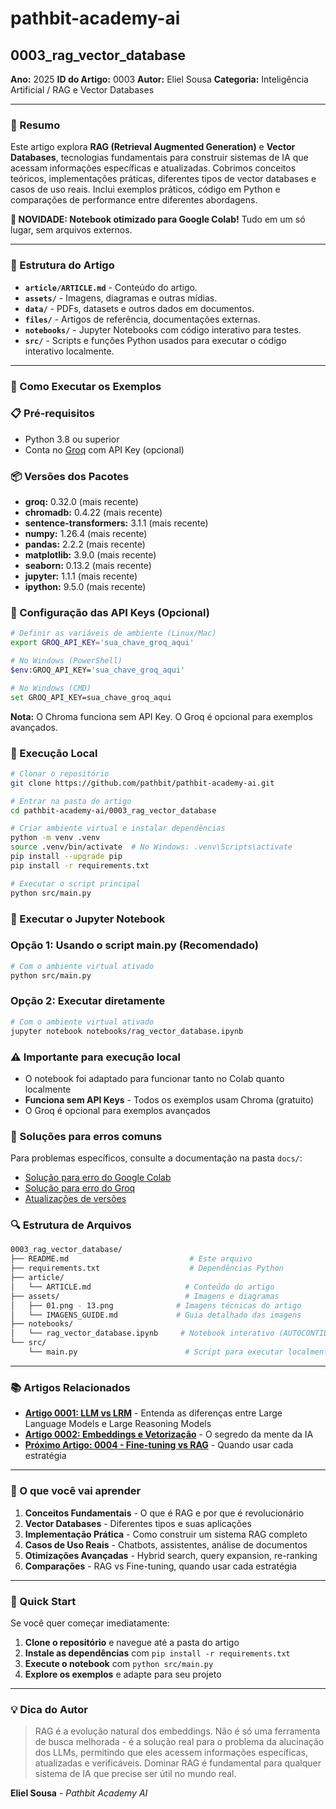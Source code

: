 # pathbit-academy-ai

## 0003_rag_vector_database

**Ano:** 2025
**ID do Artigo:** 0003
**Autor:** Eliel Sousa
**Categoria:** Inteligência Artificial / RAG e Vector Databases

---

### 📌 Resumo

Este artigo explora **RAG (Retrieval Augmented Generation)** e **Vector Databases**, tecnologias fundamentais para construir sistemas de IA que acessam informações específicas e atualizadas.
Cobrimos conceitos teóricos, implementações práticas, diferentes tipos de vector databases e casos de uso reais.
Inclui exemplos práticos, código em Python e comparações de performance entre diferentes abordagens.

**🎯 NOVIDADE: Notebook otimizado para Google Colab!** Tudo em um só lugar, sem arquivos externos.

---

### 📂 Estrutura do Artigo

- **`article/ARTICLE.md`** - Conteúdo do artigo.
- **`assets/`** - Imagens, diagramas e outras mídias.
- **`data/`** - PDFs, datasets e outros dados em documentos.
- **`files/`** - Artigos de referência, documentações externas.
- **`notebooks/`** - Jupyter Notebooks com código interativo para testes.
- **`src/`** - Scripts e funções Python usados para executar o código interativo localmente.

---

### 🚀 Como Executar os Exemplos

### 📋 Pré-requisitos

- Python 3.8 ou superior
- Conta no [Groq](https://console.groq.com/) com API Key (opcional)

### 📦 Versões dos Pacotes

- **groq:** 0.32.0 (mais recente)
- **chromadb:** 0.4.22 (mais recente)
- **sentence-transformers:** 3.1.1 (mais recente)
- **numpy:** 1.26.4 (mais recente)
- **pandas:** 2.2.2 (mais recente)
- **matplotlib:** 3.9.0 (mais recente)
- **seaborn:** 0.13.2 (mais recente)
- **jupyter:** 1.1.1 (mais recente)
- **ipython:** 9.5.0 (mais recente)

### 🔧 Configuração das API Keys (Opcional)

```bash
# Definir as variáveis de ambiente (Linux/Mac)
export GROQ_API_KEY='sua_chave_groq_aqui'

# No Windows (PowerShell)
$env:GROQ_API_KEY='sua_chave_groq_aqui'

# No Windows (CMD)
set GROQ_API_KEY=sua_chave_groq_aqui
```

**Nota:** O Chroma funciona sem API Key. O Groq é opcional para exemplos avançados.

### 🚀 Execução Local

```bash
# Clonar o repositório
git clone https://github.com/pathbit/pathbit-academy-ai.git

# Entrar na pasta do artigo
cd pathbit-academy-ai/0003_rag_vector_database

# Criar ambiente virtual e instalar dependências
python -m venv .venv
source .venv/bin/activate  # No Windows: .venv\Scripts\activate
pip install --upgrade pip
pip install -r requirements.txt

# Executar o script principal
python src/main.py
```

### 📓 Executar o Jupyter Notebook

### Opção 1: Usando o script main.py (Recomendado)

```bash
# Com o ambiente virtual ativado
python src/main.py
```

### Opção 2: Executar diretamente

```bash
# Com o ambiente virtual ativado
jupyter notebook notebooks/rag_vector_database.ipynb
```

### ⚠️ Importante para execução local

- O notebook foi adaptado para funcionar tanto no Colab quanto localmente
- **Funciona sem API Keys** - Todos os exemplos usam Chroma (gratuito)
- O Groq é opcional para exemplos avançados

### 🔧 Soluções para erros comuns

Para problemas específicos, consulte a documentação na pasta `docs/`:

- [Solução para erro do Google Colab](../../docs/SOLUCAO_ERRO_COLAB.md)
- [Solução para erro do Groq](../../docs/SOLUCAO_ERRO_GROQ.md)
- [Atualizações de versões](../../docs/ATUALIZACOES_VERSOES.md)

### 🔍 Estrutura de Arquivos

```bash
0003_rag_vector_database/
├── README.md                           # Este arquivo
├── requirements.txt                    # Dependências Python
├── article/
│   └── ARTICLE.md                     # Conteúdo do artigo
├── assets/                            # Imagens e diagramas
│   ├── 01.png - 13.png              # Imagens técnicas do artigo
│   └── IMAGENS_GUIDE.md             # Guia detalhado das imagens
├── notebooks/
│   └── rag_vector_database.ipynb     # Notebook interativo (AUTOCONTIDO)
└── src/
    └── main.py                        # Script para executar localmente
```

---

### 📚 Artigos Relacionados

- **[Artigo 0001: LLM vs LRM](../0001_llm_x_lrm/README.md)** - Entenda as diferenças entre Large Language Models e Large Reasoning Models
- **[Artigo 0002: Embeddings e Vetorização](../0002_embeddings_vetorizacao/README.md)** - O segredo da mente da IA
- **[Próximo Artigo: 0004 - Fine-tuning vs RAG](../0004_fine_tuning_vs_rag/README.md)** - Quando usar cada estratégia

---

### 🎯 O que você vai aprender

1. **Conceitos Fundamentais** - O que é RAG e por que é revolucionário
2. **Vector Databases** - Diferentes tipos e suas aplicações
3. **Implementação Prática** - Como construir um sistema RAG completo
4. **Casos de Uso Reais** - Chatbots, assistentes, análise de documentos
5. **Otimizações Avançadas** - Hybrid search, query expansion, re-ranking
6. **Comparações** - RAG vs Fine-tuning, quando usar cada estratégia

---

### 🚀 Quick Start

Se você quer começar imediatamente:

1. **Clone o repositório** e navegue até a pasta do artigo
2. **Instale as dependências** com `pip install -r requirements.txt`
3. **Execute o notebook** com `python src/main.py`
4. **Explore os exemplos** e adapte para seu projeto

---

### 💡 Dica do Autor

> RAG é a evolução natural dos embeddings. Não é só uma ferramenta de busca melhorada - é a solução real para o problema da alucinação dos LLMs, permitindo que eles acessem informações específicas, atualizadas e verificáveis. Dominar RAG é fundamental para qualquer sistema de IA que precise ser útil no mundo real.

**Eliel Sousa** - _Pathbit Academy AI_
